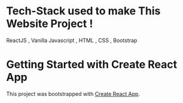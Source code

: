 # Tech-Stack used to make This Website Project !
ReactJS ,  Vanilla Javascript  , HTML  , CSS  , Bootstrap 


# Getting Started with Create React App

This project was bootstrapped with [Create React App](https://github.com/facebook/create-react-app).


